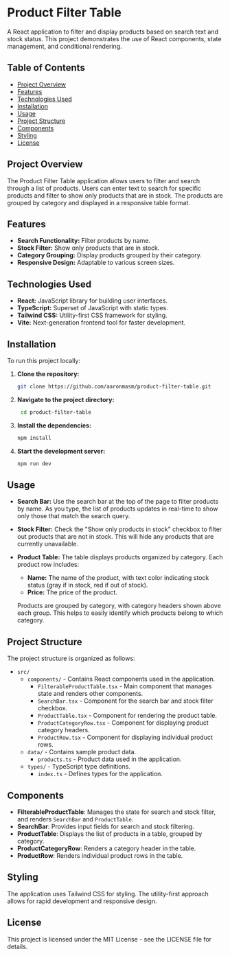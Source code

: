 # Product Filter Table

A React application to filter and display products based on search text and stock status. This project demonstrates the use of React components, state management, and conditional rendering.

## Table of Contents

- [Project Overview](#project-overview)
- [Features](#features)
- [Technologies Used](#technologies-used)
- [Installation](#installation)
- [Usage](#usage)
- [Project Structure](#project-structure)
- [Components](#components)
- [Styling](#styling)
- [License](#license)

## Project Overview

The Product Filter Table application allows users to filter and search through a list of products. Users can enter text to search for specific products and filter to show only products that are in stock. The products are grouped by category and displayed in a responsive table format.

## Features

- **Search Functionality:** Filter products by name.
- **Stock Filter:** Show only products that are in stock.
- **Category Grouping:** Display products grouped by their category.
- **Responsive Design:** Adaptable to various screen sizes.

## Technologies Used

- **React:** JavaScript library for building user interfaces.
- **TypeScript:** Superset of JavaScript with static types.
- **Tailwind CSS:** Utility-first CSS framework for styling.
- **Vite:** Next-generation frontend tool for faster development.

## Installation

To run this project locally:

1. **Clone the repository:**

   ```bash
   git clone https://github.com/aaronmasm/product-filter-table.git

2. **Navigate to the project directory:**

   ```bash
    cd product-filter-table

3. **Install the dependencies:**

   ```bash
   npm install
   
4. **Start the development server:**
   ```bash
   npm run dev

## Usage

- **Search Bar:** Use the search bar at the top of the page to filter products by name. As you type, the list of products updates in real-time to show only those that match the search query.

- **Stock Filter:** Check the "Show only products in stock" checkbox to filter out products that are not in stock. This will hide any products that are currently unavailable.

- **Product Table:** The table displays products organized by category. Each product row includes:

  - **Name:** The name of the product, with text color indicating stock status (gray if in stock, red if out of stock).
  - **Price:** The price of the product.

  Products are grouped by category, with category headers shown above each group. This helps to easily identify which products belong to which category.

## Project Structure

The project structure is organized as follows:

- `src/`
  - `components/` - Contains React components used in the application.
    - `FilterableProductTable.tsx` - Main component that manages state and renders other components.
    - `SearchBar.tsx` - Component for the search bar and stock filter checkbox.
    - `ProductTable.tsx` - Component for rendering the product table.
    - `ProductCategoryRow.tsx` - Component for displaying product category headers.
    - `ProductRow.tsx` - Component for displaying individual product rows.
  - `data/` - Contains sample product data.
    - `products.ts` - Product data used in the application.
  - `types/` - TypeScript type definitions.
    - `index.ts` - Defines types for the application.

## Components

- **FilterableProductTable**: Manages the state for search and stock filter, and renders `SearchBar` and `ProductTable`.
- **SearchBar**: Provides input fields for search and stock filtering.
- **ProductTable**: Displays the list of products in a table, grouped by category.
- **ProductCategoryRow**: Renders a category header in the table.
- **ProductRow**: Renders individual product rows in the table.

## Styling

The application uses Tailwind CSS for styling. The utility-first approach allows for rapid development and responsive design.

## License

This project is licensed under the MIT License - see the LICENSE file for details.

